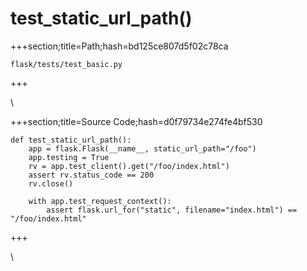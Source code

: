 



# test_static_url_path()
  
+++section;title=Path;hash=bd125ce807d5f02c78ca

`flask/tests/test_basic.py`
  
+++

\
  
+++section;title=Source Code;hash=d0f79734e274fe4bf530
```
def test_static_url_path():
    app = flask.Flask(__name__, static_url_path="/foo")
    app.testing = True
    rv = app.test_client().get("/foo/index.html")
    assert rv.status_code == 200
    rv.close()

    with app.test_request_context():
        assert flask.url_for("static", filename="index.html") == "/foo/index.html"
```  
+++

\
